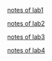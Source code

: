 [notes of lab1](https://www.notion.so/Lab-1-Booting-a-PC-1f17fbd7e1ea4645a124419f89276fa3)

[notes of lab2](https://www.notion.so/Lab-2-Memory-Management-7cea2ce8c3c7482aab080ceb4cccae81)

[notes of lab3](https://www.notion.so/Lab-3-User-Environments-e58ee6fc4c3d41a0bf4ab5cc91941ea2)

[notes of lab4](https://www.notion.so/Lab-4-Preemptive-Multitasking-48df5bed262d419296619fde90d19607)

